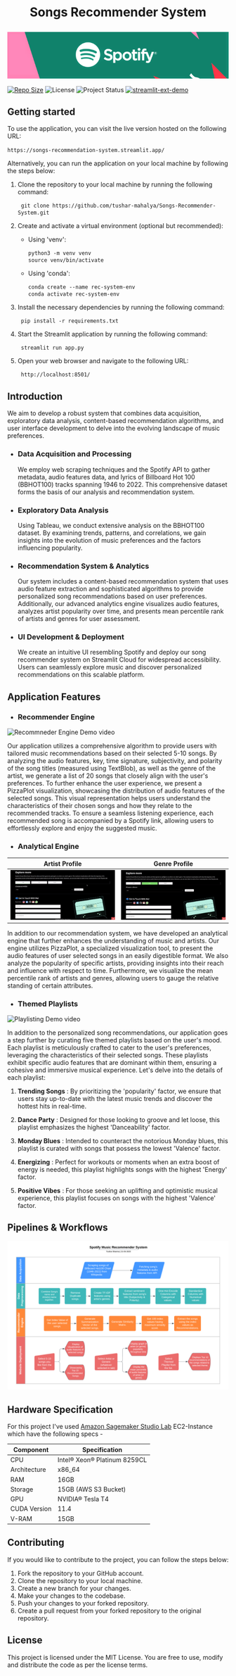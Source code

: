# <p align = 'center'>Songs Recommender System</p>

<p align = 'center'>
<img src = 'resources/spotify_banner.png'></p>

[![Repo Size](https://img.shields.io/github/repo-size/tushar-mahalya/Songs-Recommender-System?style=flat-square)](https://github.com/tushar-mahalya/Songs-Recommender-System)  ![License](https://img.shields.io/badge/license-MIT-red.svg)  ![Project Status](https://img.shields.io/badge/status-Completed-brightgreen.svg)  [![streamlit-ext-demo](https://static.streamlit.io/badges/streamlit_badge_black_white.svg)](https://songs-recommendation-system.streamlit.app/)

	


## Getting started
To use the application, you can visit the live version hosted on the following URL:

   `https://songs-recommendation-system.streamlit.app/`
    
Alternatively, you can run the application on your local machine by following the steps below:

1. Clone the repository to your local machine by running the following command:  

		git clone https://github.com/tushar-mahalya/Songs-Recommender-System.git
    
2. Create and activate a virtual environment (optional but recommended):
   - Using 'venv':
     
         python3 -m venv venv
         source venv/bin/activate
   - Using 'conda':
     
         conda create --name rec-system-env
         conda activate rec-system-env
     
3. Install the necessary dependencies by running the following command:

		pip install -r requirements.txt

4. Start the Streamlit application by running the following command:

		streamlit run app.py
    
5. Open your web browser and navigate to the following URL:

		http://localhost:8501/

## Introduction
We aim to develop a robust system that combines data acquisition, exploratory data analysis, content-based recommendation algorithms, and user interface development to delve into the evolving landscape of music preferences.

* ### Data Acquisition and Processing
  We employ web scraping techniques and the Spotify API to gather metadata, audio features data, and lyrics of Billboard Hot 100 (BBHOT100) tracks spanning 1946 to 2022. This comprehensive dataset forms the basis of our analysis and recommendation system.

* ### Exploratory Data Analysis
  Using Tableau, we conduct extensive analysis on the BBHOT100 dataset. By examining trends, patterns, and correlations, we gain insights into the evolution of music preferences and the factors influencing popularity.

* ### Recommendation System & Analytics
  Our system includes a content-based recommendation system that uses audio feature extraction and sophisticated algorithms to provide personalized song recommendations based on user preferences. Additionally, our advanced analytics engine visualizes audio features, analyzes artist popularity over time, and presents mean percentile rank of artists and genres for user assessment.

* ### UI Development & Deployment
  We create an intuitive UI resembling Spotify and deploy our song recommender system on Streamlit Cloud for widespread accessibility. Users can seamlessly explore music and discover personalized recommendations on this scalable platform.

## Application Features
* ### Recommender Engine
![Recommneder Engine Demo video](resources/Gifs/recommendations.gif)

Our application utilizes a comprehensive algorithm to provide users with tailored music recommendations based on their selected 5-10 songs. By analyzing the audio features, key, time signature, subjectivity, and polarity of the song titles (measured using TextBlob), as well as the genre of the artist, we generate a list of 20 songs that closely align with the user's preferences. To further enhance the user experience, we present a PizzaPlot visualization, showcasing the distribution of audio features of the selected songs. This visual representation helps users understand the characteristics of their chosen songs and how they relate to the recommended tracks. To ensure a seamless listening experience, each recommended song is accompanied by a Spotify link, allowing users to effortlessly explore and enjoy the suggested music.  
* ### Analytical Engine
  
| Artist Profile | Genre Profile |
| ----------------- | ----------------- |
| ![Analytical Engine demo for Artist](resources/Gifs/artist_profile.gif) | ![Analytical Engine demo for Genre](resources/Gifs/genre_profile.gif) |

In addition to our recommendation system, we have developed an analytical engine that further enhances the understanding of music and artists. Our engine utilizes PizzaPlot, a specialized visualization tool, to present the audio features of user selected songs in an easily digestible format. We also analyze the popularity of specific artists, providing insights into their reach and influence with respect to time. Furthermore, we visualize the mean percentile rank of artists and genres, allowing users to gauge the relative standing of certain attributes.

* ### Themed Playlists
![Playlisting Demo video](resources/Gifs/themed_playlist.gif)

In addition to the personalized song recommendations, our application goes a step further by curating five themed playlists based on the user's mood. Each playlist is meticulously crafted to cater to the user's preferences, leveraging the characteristics of their selected songs. These playlists exhibit specific audio features that are dominant within them, ensuring a cohesive and immersive musical experience. Let's delve into the details of each playlist:

  1. <b>Trending Songs</b> : By prioritizing the 'popularity' factor, we ensure that users stay up-to-date with the latest music trends and discover the hottest hits in real-time.

  2. <b>Dance Party</b> : Designed for those looking to groove and let loose, this playlist emphasizes the highest 'Danceability' factor.

  3. <b>Monday Blues</b> : Intended to counteract the notorious Monday blues, this playlist is curated with songs that possess the lowest 'Valence' factor.

  4. <b>Energizing</b> : Perfect for workouts or moments when an extra boost of energy is needed, this playlist highlights songs with the highest 'Energy' factor.

  5. <b>Positive Vibes</b> : For those seeking an uplifting and optimistic musical experience, this playlist focuses on songs with the highest 'Valence' factor.

## Pipelines & Workflows
![Pipelines and workflows](resources/workflow_diagram.png)

## Hardware Specification

For this project I've used [Amazon Sagemaker Studio Lab](https://studiolab.sagemaker.aws/) EC2-Instance which have the following specs -

| Component | Specification |
| --- | --- |
| CPU | Intel® Xeon® Platinum 8259CL |
| Architecture | x86_64 |
| RAM | 16GB |
| Storage | 15GB (AWS S3 Bucket) |
| GPU | NVIDIA® Tesla T4 |
| CUDA Version | 11.4 |
| V-RAM | 15GB |


## Contributing

If you would like to contribute to the project, you can follow the steps below:

1. Fork the repository to your GitHub account.
2. Clone the repository to your local machine.
3. Create a new branch for your changes.
4. Make your changes to the codebase.
5. Push your changes to your forked repository.
6. Create a pull request from your forked repository to the original repository.

## License

This project is licensed under the MIT License. You are free to use, modify and distribute the code as per the license terms.
